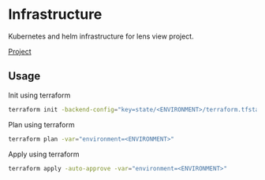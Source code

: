 # Infrastructure

Kubernetes and helm infrastructure for lens view project.

[Project](https://github.com/DarkMurky/murky-lens-manager)


## Usage

Init using terraform

```bash
terraform init -backend-config="key=state/<ENVIRONMENT>/terraform.tfstate"
```
Plan using terraform
```bash
terraform plan -var="environment=<ENVIRONMENT>"
```

Apply using terraform
```bash
terraform apply -auto-approve -var="environment=<ENVIRONMENT>"
```